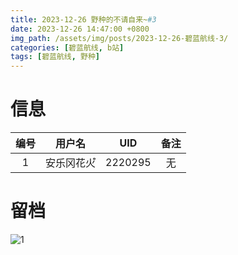```yaml
---
title: 2023-12-26 野种的不请自来~#3
date: 2023-12-26 14:47:00 +0800
img_path: /assets/img/posts/2023-12-26-碧蓝航线-3/
categories: [碧蓝航线, b站]
tags: [碧蓝航线, 野种]
---
```


# 信息

| 编号 |   用户名   |   UID   | 备注 |
| :--: | :--------: | :-----: | :--: |
|  1   | 安乐冈花火゚゚ | 2220295 |  无  |

# 留档

![1](1.jpg)